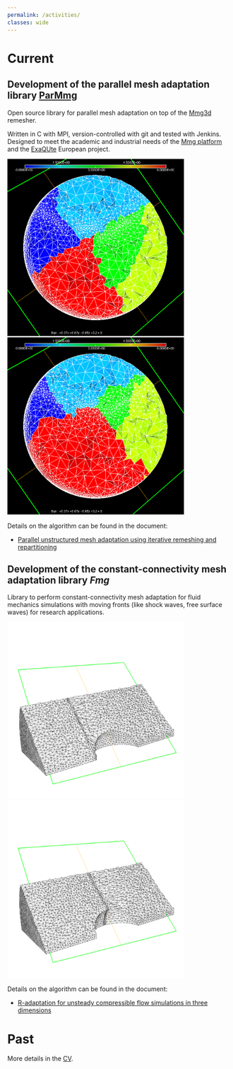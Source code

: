 ```yaml
---
permalink: /activities/
classes: wide
---
```


# Current
## Development of the parallel mesh adaptation library [ParMmg](https://github.com/MmgTools/ParMmg)
Open source library for parallel mesh adaptation on top of the [Mmg3d](https://github.com/MmgTools/Mmg) remesher.

Written in C with MPI, version-controlled with git and tested with Jenkins. Designed to meet the academic and industrial needs of the [Mmg platform](https://www.mmgtools.org) and the [ExaQUte](http://exaqute.eu) European project.

<img src="/assets/images/n1g8_my_mark_pre-P00-00_cut.png" width="400">
<img src="/assets/images/n1g8_my_mark_post-P00-00_cut.png" width="400">

Details on the algorithm can be found in the document:
- [Parallel unstructured mesh adaptation using iterative remeshing and repartitioning](https://hal.inria.fr/hal-02386837/document)

## Development of the constant-connectivity mesh adaptation library _Fmg_
Library to perform constant-connectivity mesh adaptation for fluid mechanics simulations with moving fronts (like shock waves, free surface waves) for research applications.

<img src="/assets/images/sortie4_cut_res500.png" width="400">
<img src="/assets/images/sortie14_cut_res500.png" width="400">

Details on the algorithm can be found in the document:
- [R-adaptation for unsteady compressible flow simulations in three dimensions](https://hal.inria.fr/hal-02284746/document)

# Past
More details in the [CV](/cv).
